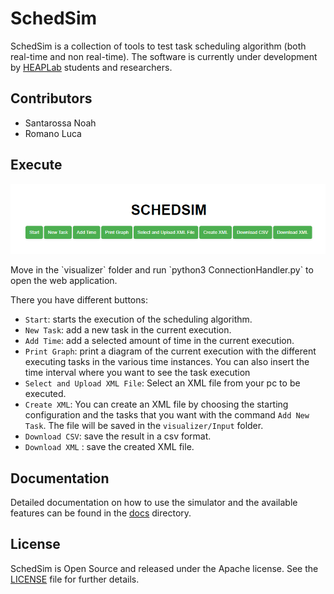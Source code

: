 # SchedSim
SchedSim is a collection of tools to test task scheduling algorithm (both real-time and non real-time).
The software is currently under development by [HEAPLab](https://heaplab.deib.polimi.it) students and researchers.

## Contributors
- Santarossa Noah
- Romano Luca

## Execute
<p align="center">
  <img src="./docs/schedsim_base.PNG" />
</p>
Move in the `visualizer` folder and run `python3 ConnectionHandler.py` to open the web application.

There you have different buttons:
- `Start`: starts the execution of the scheduling algorithm.
- `New Task`: add a new task in the current execution.
- `Add Time`: add a selected amount of time in the current execution.
- `Print Graph`: print a diagram of the current execution with the different executing tasks in the various time instances. You can also insert the time interval where you want to see the task execution 
- `Select and Upload XML File`: Select an XML file from your pc to be executed.
- `Create XML`: You can create an XML file by choosing the starting configuration and the tasks that you want with the command `Add New Task`. The file will be saved in the `visualizer/Input` folder.
- `Download CSV`: save the result in a csv format.
- `Download XML` : save the created XML file.

## Documentation
Detailed documentation on how to use the simulator and the available features can be found in the [docs](./docs/Schedsim_documentation.pdf) directory.

## License
SchedSim is Open Source and released under the Apache license. See the [LICENSE](./LICENSE) file for further details.
